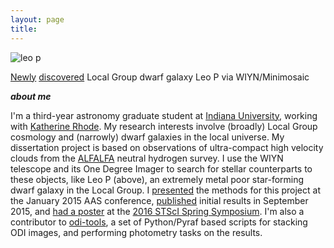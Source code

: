 ```yaml
---
layout: page
title:
---
```

![leo p](/media/LeoP.png)
<p class="message">
  <a href="http://adsabs.harvard.edu/abs/2013AJ....146...15G">Newly</a>&nbsp;<a href="http://adsabs.harvard.edu/abs/2013AJ....145..149R">discovered</a> Local Group dwarf galaxy Leo P via WIYN/Minimosaic
</p>

***about me***

I'm a third-year astronomy graduate student at [Indiana University](http://astro.indiana.edu), working with [Katherine Rhode](http://www.astro.indiana.edu/faculty/rhode.shtml). 
My research interests involve (broadly) Local Group cosmology and (narrowly) dwarf galaxies in the local universe. My dissertation project is based on observations of ultra-compact high velocity clouds from the [ALFALFA](http://egg.astro.cornell.edu/index.php/) neutral hydrogen survey. I use the WIYN telescope and its One Degree Imager to search for stellar counterparts to these objects, like Leo P (above), an extremely metal poor star-forming dwarf galaxy in the Local Group. I [presented](/media/aas15.poster.pdf) the methods for this project at the January 2015 AAS conference, [published](http://adsabs.harvard.edu/abs/2015ApJ...811...35J) initial results in September 2015, and [had a poster](/media/stsci16.poster.pdf) at the [2016 STScI Spring Symposium](http://www.cvent.com/events/2016-spring-symposium-what-shapes-galaxies-/event-summary-5a5fdf05ce3b48a38d7025e994ab807e.aspx).
I'm also a contributor to [odi-tools](https://github.iu.edu/wjanesh/odi-tools), a set of Python/Pyraf based scripts for stacking ODI images, and performing photometry tasks on the results.
